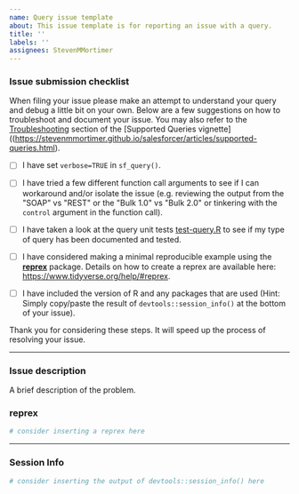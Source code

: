 ```yaml
---
name: Query issue template
about: This issue template is for reporting an issue with a query.
title: ''
labels: ''
assignees: StevenMMortimer
---
```


### Issue submission checklist

When filing your issue please make an attempt to understand your query and debug a little bit on your own. Below are a few suggestions on how to troubleshoot and document your issue. You may also refer to the [Troubleshooting](https://stevenmmortimer.github.io/salesforcer/articles/supported-queries.html#troubleshooting-1) section of the [Supported Queries vignette]((https://stevenmmortimer.github.io/salesforcer/articles/supported-queries.html).

  - [ ] I have set `verbose=TRUE` in `sf_query()`.
  
  - [ ] I have tried a few different function call arguments to see if I can workaround and/or isolate the issue (e.g. reviewing the output from the "SOAP" vs "REST" or the "Bulk 1.0" vs "Bulk 2.0" or tinkering with the `control` argument in the function call).
  
  - [ ] I have taken a look at the query unit tests [test-query.R](./tests/testthat/test-query.R) to see if my type of query has been documented and tested.
  
  - [ ] I have considered making a minimal reproducible example using the [**reprex**](http://reprex.tidyverse.org/) package. Details on how to create a reprex are available here: https://www.tidyverse.org/help/#reprex.
  
  - [ ] I have included the version of R and any packages that are used (Hint: Simply copy/paste the result of `devtools::session_info()` at the bottom of your issue).
  
  Thank you for considering these steps. It will speed up the process of resolving your issue.  
  
----

### Issue description

A brief description of the problem.

### reprex

```r
# consider inserting a reprex here
```

---

### Session Info

```r
# consider inserting the output of devtools::session_info() here 
```
